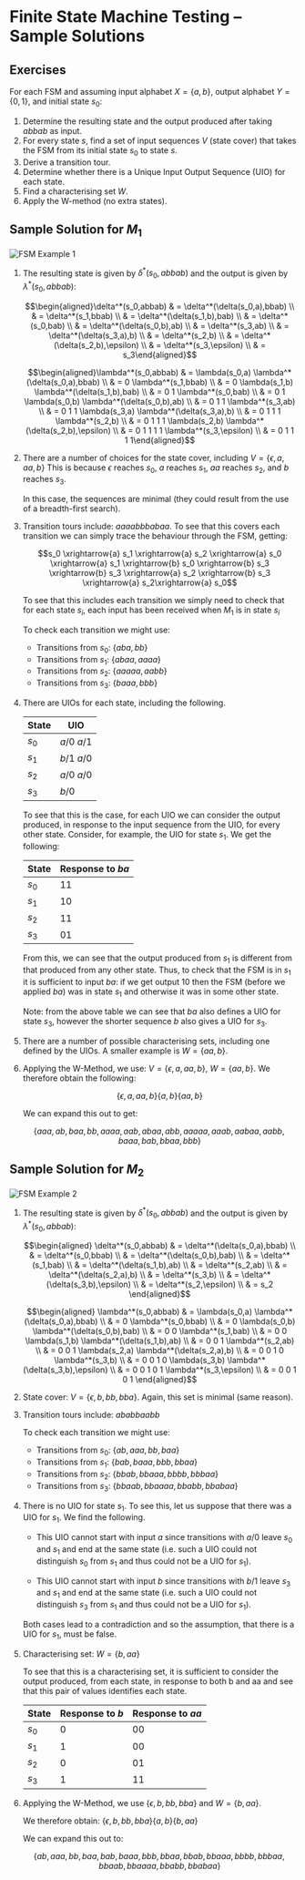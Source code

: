 # Finite State Machine Testing – Sample Solutions

## Exercises

For each FSM and assuming input alphabet $X = \{a,b\}$, output alphabet $Y = \{0,1\}$, and initial state $s_0$:

1.  Determine the resulting state and the output produced after taking $abbab$ as input.
2.  For every state $s$, find a set of input sequences $V$ (state cover) that takes the FSM from its initial state $s_0$ to state $s$.
3.  Derive a transition tour.
4.  Determine whether there is a Unique Input Output Sequence (UIO) for each state.
5.  Find a characterising set $W$.
6.  Apply the W-method (no extra states).

## Sample Solution for $M_1$

![FSM Example 1](8-MBT-files/example1.png "FSM Example 1")


1.  The resulting state is given by  $\delta^*(s_0,abbab)$ and the output is given by  $\lambda^*(s_0,abbab)$:

    $$\begin{aligned}\delta^*(s_0,abbab) & = \delta^*(\delta(s_0,a),bbab) \\
    & =  \delta^*(s_1,bbab) \\
    & =  \delta^*(\delta(s_1,b),bab) \\
    & =  \delta^*(s_0,bab) \\
    & =  \delta^*(\delta(s_0,b),ab) \\
    & =  \delta^*(s_3,ab) \\
    & =  \delta^*(\delta(s_3,a),b) \\
    & =  \delta^*(s_2,b) \\
    & =  \delta^*(\delta(s_2,b),\epsilon) \\
    & =  \delta^*(s_3,\epsilon) \\
    & = s_3\end{aligned}$$

    $$\begin{aligned}\lambda^*(s_0,abbab) & = \lambda(s_0,a) \lambda^*(\delta(s_0,a),bbab) \\
    & = 0  \lambda^*(s_1,bbab) \\
    & =  0 \lambda(s_1,b)  \lambda^*(\delta(s_1,b),bab) \\
    & =  0 1 \lambda^*(s_0,bab) \\
    & =  0 1 \lambda(s_0,b) \lambda^*(\delta(s_0,b),ab) \\
    & =  0 1 1  \lambda^*(s_3,ab) \\
    & =  0 1 1 \lambda(s_3,a) \lambda^*(\delta(s_3,a),b) \\
    & =  0 1 1 1 \lambda^*(s_2,b) \\
    & = 0 1 1 1  \lambda(s_2,b) \lambda^*(\delta(s_2,b),\epsilon) \\
    & =  0 1 1 1 1 \lambda^*(s_3,\epsilon) \\
    & = 0 1 1 1 1\end{aligned}$$

2. There are a number of choices for the state cover, including
    $V = \{\epsilon, a, aa, b\}$ This is because $\epsilon$ reaches
    $s_0$, $a$ reaches $s_1$, $aa$ reaches $s_2$, and $b$ reaches $s_3$.

    In this case, the sequences are minimal (they could result from the
    use of a breadth-first search).

3. Transition tours include: $aaaabbbabaa$. To see that this covers
    each transition we can simply trace the behaviour through the FSM, 
    getting:

    $$s_0 \xrightarrow{a} s_1 \xrightarrow{a} s_2 \xrightarrow{a} s_0 \xrightarrow{a} s_1
    \xrightarrow{b} s_0 \xrightarrow{b} s_3 \xrightarrow{b} s_3 \xrightarrow{a} s_2 \xrightarrow{b} s_3 \xrightarrow{a} s_2\xrightarrow{a} s_0$$

    To see that this includes each transition we simply need to check
    that for each state $s_i$, each input has been received when $M_1$
    is in state $s_i$

    To check each transition we might use:

    -   Transitions from $s_0$: $\{aba, bb\}$
    -   Transitions from $s_1$: $\{abaa, aaaa\}$
    -   Transitions from $s_2$: $\{aaaaa, aabb\}$
    -   Transitions from $s_3$: $\{ baaa, bbb\}$

4. There are UIOs for each state, including the following.

    | State      | UIO |
    | ----------- | ----------- |
    | $s_0$  |  $a/0\ a/1$ |
    | $s_1$  |  $b/1\ a/0$ |
    | $s_2$  |  $a/0\ a/0$ |
    | $s_3$  |    $b/0$    |

    To see that this is the case, for each UIO we can consider the
    output produced, in response to the input sequence from the UIO, for
    every other state. Consider, for example, the UIO for state $s_1$.
    We get the following:

    |  State  |  Response to $ba$ |
    | ------- | ------------------|
    |  $s_0$  |        $11$ |
    |  $s_1$  |        $10$ |
    |  $s_2$  |        $11$ |
    |  $s_3$  |        $01$ |

    From this, we can see that the output produced from $s_1$ is
    different from that produced from any other state. Thus, to check
    that the FSM is in $s_1$ it is sufficient to input $ba$: if we get
    output $10$ then the FSM (before we applied $ba$) was in state $s_1$
    and otherwise it was in some other state.

    Note: from the above table we can see that $ba$ also defines a UIO
    for state $s_3$, however the shorter sequence $b$ also gives a UIO
    for $s_3$.

5. There are a number of possible characterising sets, including one
    defined by the UIOs. A smaller example is $W = \{aa,b\}$.

6.  Applying the W-Method, we use: $V = \{\epsilon, a, aa, b\}$,
    $W = \{aa,b\}$. We therefore obtain the following:

    $$\{\epsilon, a, aa, b\} \{a,b\} \{aa,b\}$$

    We can expand this out to get:

    $$\{
    aaa, ab, baa, bb, aaaa, aab, abaa, abb, aaaaa, aaab, aabaa, aabb, baaa, bab, bbaa, bbb
    \}$$

## Sample Solution for $M_2$

![FSM Example 2](8-MBT-files/example2.png "FSM Example 2")

1.  The resulting state is given by  $\delta^*(s_0,abbab)$ and the output is given by  $\lambda^*(s_0,abbab)$:

    $$\begin{aligned}
    \delta^*(s_0,abbab) & = \delta^*(\delta(s_0,a),bbab) \\
     & =  \delta^*(s_0,bbab) \\
     & =  \delta^*(\delta(s_0,b),bab) \\
     & =  \delta^*(s_1,bab) \\
     & =  \delta^*(\delta(s_1,b),ab) \\
     & =  \delta^*(s_2,ab) \\
     & =  \delta^*(\delta(s_2,a),b) \\
     & =  \delta^*(s_3,b) \\
     &  =  \delta^*(\delta(s_3,b),\epsilon)  \\
     & =  \delta^*(s_2,\epsilon) \\
     & = s_2
    \end{aligned}$$

    $$\begin{aligned}
    \lambda^*(s_0,abbab) & = \lambda(s_0,a) \lambda^*(\delta(s_0,a),bbab) \\
     & = 0  \lambda^*(s_0,bbab) \\
     & =  0 \lambda(s_0,b)  \lambda^*(\delta(s_0,b),bab) \\
     & =  0 0 \lambda^*(s_1,bab) \\
     & =  0 0 \lambda(s_1,b) \lambda^*(\delta(s_1,b),ab) \\
     & =  0 0 1  \lambda^*(s_2,ab) \\
     & =  0 0 1 \lambda(s_2,a) \lambda^*(\delta(s_2,a),b) \\
     & =  0 0 1 0 \lambda^*(s_3,b) \\
     &  = 0 0 1 0  \lambda(s_3,b) \lambda^*(\delta(s_3,b),\epsilon)  \\
     & =  0 0 1 0 1 \lambda^*(s_3,\epsilon) \\
     & = 0 0 1 0 1
    \end{aligned}$$

2.  State cover: $V = \{\epsilon, b, bb, bba\}$. Again, this set is minimal (same reason).


3.  Transition tours include: $ababbaabb$

    To check each transition we might use:

    -   Transitions from $s_0$: $\{ab, aaa, bb, baa\}$
    -   Transitions from $s_1$: $\{bab, baaa, bbb, bbaa\}$
    -   Transitions from $s_2$: $\{bbab, bbaaa, bbbb, bbbaa\}$
    -   Transitions from $s_3$: $\{bbaab, bbaaaa, bbabb, bbabaa\}$

4.  There is no UIO for state $s_1$. To see this, let us suppose that
    there was a UIO for $s_1$. We find the following.

    -   This UIO cannot start with input $a$ since transitions with
        $a/0$ leave $s_0$ and $s_1$ and end at the same state (i.e. such
        a UIO could not distinguish $s_0$ from $s_1$ and thus could not
        be a UIO for $s_1$).

    -   This UIO cannot start with input $b$ since transitions with
        $b/1$ leave $s_3$ and $s_1$ and end at the same state (i.e. such
        a UIO could not distinguish $s_3$ from $s_1$ and thus could not
        be a UIO for $s_1$).

    Both cases lead to a contradiction and so the assumption, that there
    is a UIO for $s_1$, must be false.

5.  Characterising set: $W=\{b,aa\}$

    To see that this is a characterising set, it is sufficient to
    consider the output produced, from each state, in response to both b
    and aa and see that this pair of values identifies each state.

    | State   | Response to $b$   | Response to $aa$   |
    | ------- | ----------------- |  ------------------|
    | $s_0$   |       $0$         |      $00$          |
    | $s_1$   |       $1$         |      $00$          |
    | $s_2$   |       $0$         |      $01$          |
    | $s_3$   |       $1$         |      $11$          |

6.  Applying the W-Method, we use $\{\epsilon, b, bb, bba\}$ and $W=\{b,aa\}$.

    We therefore obtain: $\{\epsilon, b, bb, bba\} \{a, b\} \{b,aa\}$

    We can expand this out to:

    $$\{
    % starting with \epsilon
    ab, aaa, bb, baa,
    % starting with b
    bab, baaa, bbb, bbaa,
    % starting with bb
    bbab, bbaaa, bbbb, bbbaa,
    %starting with bba
    bbaab, bbaaaa, bbabb, bbabaa
    \}$$


